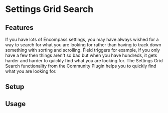 # Settings Grid Search

## Features

If you have lots of Encompass settings, you may have always wished for a way to search for what you are looking for rather than having to track down something with sorting and scrolling. Field triggers for example, if you only have a few then things aren't so bad but when you have hundreds, it gets harder and harder to quickly find what you are looking for. The Settings Grid Search functionality from the Community Plugin helps you to quickly find what you are looking for.

## Setup

## Usage